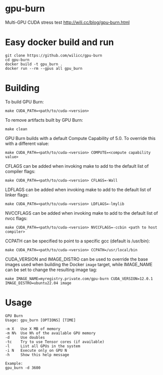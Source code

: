 # gpu-burn
Multi-GPU CUDA stress test
http://wili.cc/blog/gpu-burn.html

# Easy docker build and run

```
git clone https://github.com/wilicc/gpu-burn
cd gpu-burn
docker build -t gpu_burn .
docker run --rm --gpus all gpu_burn
```

# Building
To build GPU Burn:

`make CUDA_PATH=<path/to/cuda-<version>`

To remove artifacts built by GPU Burn:

`make clean`

GPU Burn builds with a default Compute Capability of 5.0.
To override this with a different value:

`make CUDA_PATH=<path/to/cuda-<version> COMPUTE=<compute capability value>`

CFLAGS can be added when invoking make to add to the default
list of compiler flags:

`make CUDA_PATH=<path/to/cuda-<version> CFLAGS=-Wall`

LDFLAGS can be added when invoking make to add to the default
list of linker flags:

`make CUDA_PATH=<path/to/cuda-<version> LDFLAGS=-lmylib`

NVCCFLAGS can be added when invoking make to add to the default
list of nvcc flags:

`make CUDA_PATH=<path/to/cuda-<version> NVCCFLAGS=-ccbin <path to host compiler>`

CCPATH can be specified to point to a specific gcc (default is
/usr/bin):

`make CUDA_PATH=<path/to/cuda-<version> CCPATH=/usr/local/bin`

CUDA_VERSION and IMAGE_DISTRO can be used to override the base
images used when building the Docker `image` target, while IMAGE_NAME
can be set to change the resulting image tag:

`make IMAGE_NAME=myregistry.private.com/gpu-burn CUDA_VERSION=12.0.1 IMAGE_DISTRO=ubuntu22.04 image`

# Usage

    GPU Burn
    Usage: gpu_burn [OPTIONS] [TIME]
    
    -m X   Use X MB of memory
    -m N%  Use N% of the available GPU memory
    -d     Use doubles
    -tc    Try to use Tensor cores (if available)
    -l     List all GPUs in the system
    -i N   Execute only on GPU N
    -h     Show this help message
    
    Example:
    gpu_burn -d 3600

